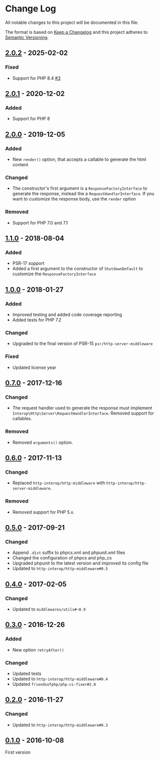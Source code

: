 # Change Log
All notable changes to this project will be documented in this file.

The format is based on [Keep a Changelog](http://keepachangelog.com/)
and this project adheres to [Semantic Versioning](http://semver.org/).

## [2.0.2] - 2025-02-02
### Fixed
- Support for PHP 8.4 [#3]

## [2.0.1] - 2020-12-02
### Added
- Support for PHP 8

## [2.0.0] - 2019-12-05
### Added
- New `render()` option, that accepts a callable to generate the html content

### Changed
- The constructor's first argument is a `ResponseFactoryInterface` to generate the response, instead the a `RequestHandlerInterface`. If you want to customize the response body, use the `render` option

### Removed
- Support for PHP 7.0 and 7.1

## [1.1.0] - 2018-08-04
### Added
- PSR-17 support
- Added a first argument to the constructor of `ShutdownDefault` to customize the `ResponseFactoryInterface`

## [1.0.0] - 2018-01-27
### Added
- Improved testing and added code coverage reporting
- Added tests for PHP 7.2

### Changed
- Upgraded to the final version of PSR-15 `psr/http-server-middleware`

### Fixed
- Updated license year

## [0.7.0] - 2017-12-16
### Changed
- The request handler used to generate the response must implement `Interop\Http\Server\RequestHandlerInterface`. Removed support for callables.

### Removed
- Removed `arguments()` option.

## [0.6.0] - 2017-11-13
### Changed
- Replaced `http-interop/http-middleware` with  `http-interop/http-server-middleware`.

### Removed
- Removed support for PHP 5.x.

## [0.5.0] - 2017-09-21
### Changed
- Append `.dist` suffix to phpcs.xml and phpunit.xml files
- Changed the configuration of phpcs and php_cs
- Upgraded phpunit to the latest version and improved its config file
- Updated to `http-interop/http-middleware#0.5`

## [0.4.0] - 2017-02-05
### Changed
- Updated to `middlewares/utils#~0.9`

## [0.3.0] - 2016-12-26
### Added
- New option `retryAfter()`

### Changed
- Updated tests
- Updated to `http-interop/http-middleware#0.4`
- Updated `friendsofphp/php-cs-fixer#2.0`

## [0.2.0] - 2016-11-27
### Changed
- Updated to `http-interop/http-middleware#0.3`

## [0.1.0] - 2016-10-08
First version

[#3]: https://github.com/middlewares/shutdown/issues/3

[2.0.2]: https://github.com/middlewares/shutdown/compare/v2.0.1...v2.0.2
[2.0.1]: https://github.com/middlewares/shutdown/compare/v2.0.0...v2.0.1
[2.0.0]: https://github.com/middlewares/shutdown/compare/v1.1.0...v2.0.0
[1.1.0]: https://github.com/middlewares/shutdown/compare/v1.0.0...v1.1.0
[1.0.0]: https://github.com/middlewares/shutdown/compare/v0.7.0...v1.0.0
[0.7.0]: https://github.com/middlewares/shutdown/compare/v0.6.0...v0.7.0
[0.6.0]: https://github.com/middlewares/shutdown/compare/v0.5.0...v0.6.0
[0.5.0]: https://github.com/middlewares/shutdown/compare/v0.4.0...v0.5.0
[0.4.0]: https://github.com/middlewares/shutdown/compare/v0.3.0...v0.4.0
[0.3.0]: https://github.com/middlewares/shutdown/compare/v0.2.0...v0.3.0
[0.2.0]: https://github.com/middlewares/shutdown/compare/v0.1.0...v0.2.0
[0.1.0]: https://github.com/middlewares/shutdown/releases/tag/v0.1.0
